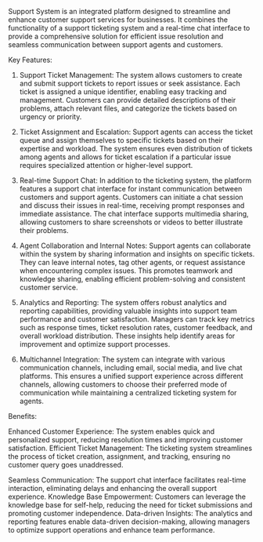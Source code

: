 Support System is an integrated platform designed to streamline and enhance customer support services for businesses. It combines the functionality of a support ticketing system and a real-time chat interface to provide a comprehensive solution for efficient issue resolution and seamless communication between support agents and customers.

Key Features:

1. Support Ticket Management: The system allows customers to create and submit support tickets to report issues or seek assistance. Each ticket is assigned a unique identifier, enabling easy tracking and management. Customers can provide detailed descriptions of their problems, attach relevant files, and categorize the tickets based on urgency or priority.

2. Ticket Assignment and Escalation: Support agents can access the ticket queue and assign themselves to specific tickets based on their expertise and workload. The system ensures even distribution of tickets among agents and allows for ticket escalation if a particular issue requires specialized attention or higher-level support.

4. Real-time Support Chat: In addition to the ticketing system, the platform features a support chat interface for instant communication between customers and support agents. Customers can initiate a chat session and discuss their issues in real-time, receiving prompt responses and immediate assistance. The chat interface supports multimedia sharing, allowing customers to share screenshots or videos to better illustrate their problems.

5. Agent Collaboration and Internal Notes: Support agents can collaborate within the system by sharing information and insights on specific tickets. They can leave internal notes, tag other agents, or request assistance when encountering complex issues. This promotes teamwork and knowledge sharing, enabling efficient problem-solving and consistent customer service.

6. Analytics and Reporting: The system offers robust analytics and reporting capabilities, providing valuable insights into support team performance and customer satisfaction. Managers can track key metrics such as response times, ticket resolution rates, customer feedback, and overall workload distribution. These insights help identify areas for improvement and optimize support processes.

7. Multichannel Integration: The system can integrate with various communication channels, including email, social media, and live chat platforms. This ensures a unified support experience across different channels, allowing customers to choose their preferred mode of communication while maintaining a centralized ticketing system for agents.

Benefits:

Enhanced Customer Experience: The system enables quick and personalized support, reducing resolution times and improving customer satisfaction.
Efficient Ticket Management: The ticketing system streamlines the process of ticket creation, assignment, and tracking, ensuring no customer query goes unaddressed.

Seamless Communication: The support chat interface facilitates real-time interaction, eliminating delays and enhancing the overall support experience.
Knowledge Base Empowerment: Customers can leverage the knowledge base for self-help, reducing the need for ticket submissions and promoting customer independence.
Data-driven Insights: The analytics and reporting features enable data-driven decision-making, allowing managers to optimize support operations and enhance team performance.
